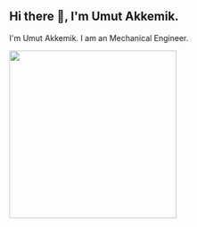 ## Hi there 👋, I'm Umut Akkemik.

I'm Umut Akkemik. I am an Mechanical Engineer.

<img src="https://user-images.githubusercontent.com/10815175/148124737-e69cbdce-682b-4666-bc16-68711995abd2.JPG" width="300"> 

